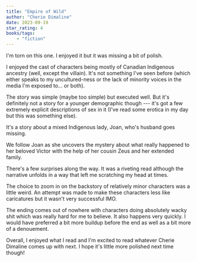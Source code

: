 ```yaml
---
title: "Empire of Wild"
author: "Cherie Dimaline"
date: 2023-09-19
star_rating: 4
books/tags:
    - "fiction"
---
```

I'm torn on this one. I enjoyed it but it was missing a bit of polish.

I enjoyed the cast of characters being mostly of Canadian Indigenous ancestry (well, except the villain). It's not something I've seen before (which either speaks to my uncultured-ness or the lack of minority voices in the media I'm exposed to... or both).

The story was simple (maybe too simple) but executed well. But it's definitely not a story for a younger demographic though --- it's got a few extremely explicit descriptions of sex in it (I've read some erotica in my day but this was something else).

It's a story about a mixed Indigenous lady, Joan, who's husband goes missing.

We follow Joan as she uncovers the mystery about what really happened to her beloved Victor with the help of her cousin Zeus and her extended family.

There's a few surprises along the way. It was a riveting read although the narrative unfolds in a way that left me scratching my head at times.

The choice to zoom in on the backstory of relatively minor characters was a little weird. An attempt was made to make these characters less like caricatures but it wasn't very successful IMO.

The ending comes out of nowhere with characters doing absolutely wacky shit which was really hard for me to believe. It also happens very quickly. I would have preferred a bit more buildup before the end as well as a bit more of a denouement.

Overall, I enjoyed what I read and I'm excited to read whatever Cherie Dimaline comes up with next. I hope it's little more polished next time though!